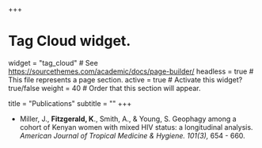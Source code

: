 +++
# Tag Cloud widget.
widget = "tag_cloud"  # See https://sourcethemes.com/academic/docs/page-builder/
headless = true  # This file represents a page section.
active = true # Activate this widget? true/false
weight = 40  # Order that this section will appear.

title = "Publications"
subtitle = ""
+++

- Miller, J., **Fitzgerald, K**., Smith, A., & Young, S. Geophagy among a cohort of Kenyan women with mixed HIV status: a longitudinal analysis. *American
Journal of Tropical Medicine & Hygiene. 101(3),* 654 - 660.
